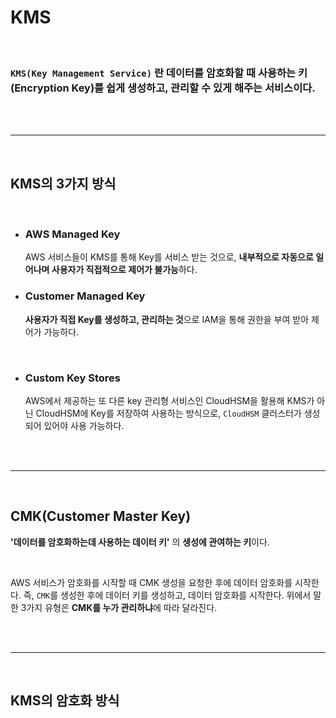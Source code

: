 # **KMS**

<br>

### **`KMS(Key Management Service)`** 란 데이터를 암호화할 때 사용하는 **키(Encryption Key)를 쉽게 생성하고, 관리할 수 있게 해주는 서비스**이다.

<br>
<br>

---

<br>

## **KMS의 3가지 방식**

<br>

+ ### **AWS Managed Key**

    AWS 서비스들이 KMS를 통해 Key를 서비스 받는 것으로, **내부적으로 자동으로 일어나며 사용자가 직접적으로 제어가 불가능**하다.

+ ### **Customer Managed Key**

    **사용자가 직접 Key를 생성하고, 관리하는 것**으로 IAM을 통해 권한을 부여 받아 제어가 가능하다.

<br>

+ ### **Custom Key Stores**

   AWS에서 제공하는 또 다른 key 관리형 서비스인 CloudHSM을 활용해 KMS가 아닌 CloudHSM에 Key를 저장하여 사용하는 방식으로, `CloudHSM` 클러스터가 생성되어 있어야 사용 가능하다.



<br><br>

---

<br>

## **CMK(Customer Master Key)**

**'데이터를 암호화하는데 사용하는 데이터 키'** 의 **생성에 관여하는 키**이다.

<br>

AWS 서비스가 암호화를 시작할 때 CMK 생성을 요청한 후에 데이터 암호화를 시작한다. 즉, `CMK`를 생성한 후에 데이터 키를 생성하고, 데이터 암호화를 시작한다. 위에서 말한 3가지 유형은 **CMK를 누가 관리하냐**에 따라 달라진다.


<br><br>

---

<br>

## **KMS의 암호화 방식**
